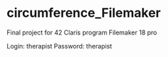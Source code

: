 # circumference_Filemaker
Final project for 42 Claris program
Filemaker 18 pro

Login: therapist
Password: therapist
